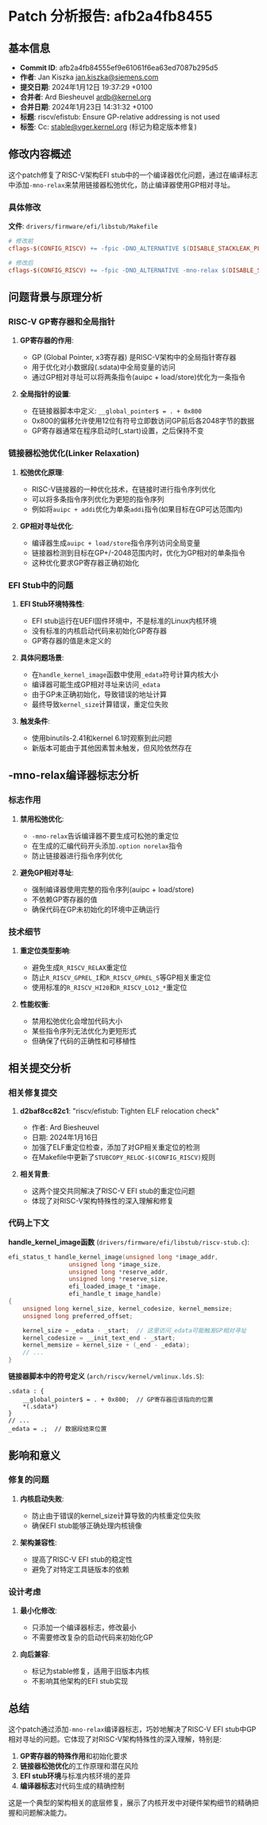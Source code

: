 # Patch 分析报告: afb2a4fb8455

## 基本信息

- **Commit ID**: afb2a4fb84555ef9e61061f6ea63ed7087b295d5
- **作者**: Jan Kiszka <jan.kiszka@siemens.com>
- **提交日期**: 2024年1月12日 19:37:29 +0100
- **合并者**: Ard Biesheuvel <ardb@kernel.org>
- **合并日期**: 2024年1月23日 14:31:32 +0100
- **标题**: riscv/efistub: Ensure GP-relative addressing is not used
- **标签**: Cc: <stable@vger.kernel.org> (标记为稳定版本修复)

## 修改内容概述

这个patch修复了RISC-V架构EFI stub中的一个编译器优化问题，通过在编译标志中添加`-mno-relax`来禁用链接器松弛优化，防止编译器使用GP相对寻址。

### 具体修改

**文件**: `drivers/firmware/efi/libstub/Makefile`

```makefile
# 修改前
cflags-$(CONFIG_RISCV) += -fpic -DNO_ALTERNATIVE $(DISABLE_STACKLEAK_PLUGIN)

# 修改后  
cflags-$(CONFIG_RISCV) += -fpic -DNO_ALTERNATIVE -mno-relax $(DISABLE_STACKLEAK_PLUGIN)
```

## 问题背景与原理分析

### RISC-V GP寄存器和全局指针

1. **GP寄存器的作用**:
   - GP (Global Pointer, x3寄存器) 是RISC-V架构中的全局指针寄存器
   - 用于优化对小数据段(.sdata)中全局变量的访问
   - 通过GP相对寻址可以将两条指令(auipc + load/store)优化为一条指令

2. **全局指针的设置**:
   - 在链接器脚本中定义: `__global_pointer$ = . + 0x800`
   - 0x800的偏移允许使用12位有符号立即数访问GP前后各2048字节的数据
   - GP寄存器通常在程序启动时(_start)设置，之后保持不变

### 链接器松弛优化(Linker Relaxation)

1. **松弛优化原理**:
   - RISC-V链接器的一种优化技术，在链接时进行指令序列优化
   - 可以将多条指令序列优化为更短的指令序列
   - 例如将`auipc + addi`优化为单条`addi`指令(如果目标在GP可达范围内)

2. **GP相对寻址优化**:
   - 编译器生成`auipc + load/store`指令序列访问全局变量
   - 链接器检测到目标在GP+/-2048范围内时，优化为GP相对的单条指令
   - 这种优化要求GP寄存器正确初始化

### EFI Stub中的问题

1. **EFI Stub环境特殊性**:
   - EFI stub运行在UEFI固件环境中，不是标准的Linux内核环境
   - 没有标准的内核启动代码来初始化GP寄存器
   - GP寄存器的值是未定义的

2. **具体问题场景**:
   - 在`handle_kernel_image`函数中使用`_edata`符号计算内核大小
   - 编译器可能生成GP相对寻址来访问`_edata`
   - 由于GP未正确初始化，导致错误的地址计算
   - 最终导致`kernel_size`计算错误，重定位失败

3. **触发条件**:
   - 使用binutils-2.41和kernel 6.1时观察到此问题
   - 新版本可能由于其他因素暂未触发，但风险依然存在

## -mno-relax编译器标志分析

### 标志作用

1. **禁用松弛优化**:
   - `-mno-relax`告诉编译器不要生成可松弛的重定位
   - 在生成的汇编代码开头添加`.option norelax`指令
   - 防止链接器进行指令序列优化

2. **避免GP相对寻址**:
   - 强制编译器使用完整的指令序列(auipc + load/store)
   - 不依赖GP寄存器的值
   - 确保代码在GP未初始化的环境中正确运行

### 技术细节

1. **重定位类型影响**:
   - 避免生成`R_RISCV_RELAX`重定位
   - 防止`R_RISCV_GPREL_I`和`R_RISCV_GPREL_S`等GP相关重定位
   - 使用标准的`R_RISCV_HI20`和`R_RISCV_LO12_*`重定位

2. **性能权衡**:
   - 禁用松弛优化会增加代码大小
   - 某些指令序列无法优化为更短形式
   - 但确保了代码的正确性和可移植性

## 相关提交分析

### 相关修复提交

1. **d2baf8cc82c1**: "riscv/efistub: Tighten ELF relocation check"
   - 作者: Ard Biesheuvel
   - 日期: 2024年1月16日
   - 加强了ELF重定位检查，添加了对GP相关重定位的检测
   - 在Makefile中更新了`STUBCOPY_RELOC-$(CONFIG_RISCV)`规则

2. **相关背景**:
   - 这两个提交共同解决了RISC-V EFI stub的重定位问题
   - 体现了对RISC-V架构特殊性的深入理解和修复

### 代码上下文

**handle_kernel_image函数** (`drivers/firmware/efi/libstub/riscv-stub.c`):
```c
efi_status_t handle_kernel_image(unsigned long *image_addr,
				 unsigned long *image_size,
				 unsigned long *reserve_addr,
				 unsigned long *reserve_size,
				 efi_loaded_image_t *image,
				 efi_handle_t image_handle)
{
	unsigned long kernel_size, kernel_codesize, kernel_memsize;
	unsigned long preferred_offset;

	kernel_size = _edata - _start;  // 这里访问_edata可能触发GP相对寻址
	kernel_codesize = __init_text_end - _start;
	kernel_memsize = kernel_size + (_end - _edata);
	// ...
}
```

**链接器脚本中的符号定义** (`arch/riscv/kernel/vmlinux.lds.S`):
```lds
.sdata : {
	__global_pointer$ = . + 0x800;  // GP寄存器应该指向的位置
	*(.sdata*)
}
// ...
_edata = .;  // 数据段结束位置
```

## 影响和意义

### 修复的问题

1. **内核启动失败**:
   - 防止由于错误的kernel_size计算导致的内核重定位失败
   - 确保EFI stub能够正确处理内核镜像

2. **架构兼容性**:
   - 提高了RISC-V EFI stub的稳定性
   - 避免了对特定工具链版本的依赖

### 设计考虑

1. **最小化修改**:
   - 只添加一个编译器标志，修改最小
   - 不需要修改复杂的启动代码来初始化GP

2. **向后兼容**:
   - 标记为stable修复，适用于旧版本内核
   - 不影响其他架构的EFI stub实现

## 总结

这个patch通过添加`-mno-relax`编译器标志，巧妙地解决了RISC-V EFI stub中GP相对寻址的问题。它体现了对RISC-V架构特殊性的深入理解，特别是:

1. **GP寄存器的特殊作用**和初始化要求
2. **链接器松弛优化**的工作原理和潜在风险
3. **EFI stub环境**与标准内核环境的差异
4. **编译器标志**对代码生成的精确控制

这是一个典型的架构相关的底层修复，展示了内核开发中对硬件架构细节的精确把握和问题解决能力。